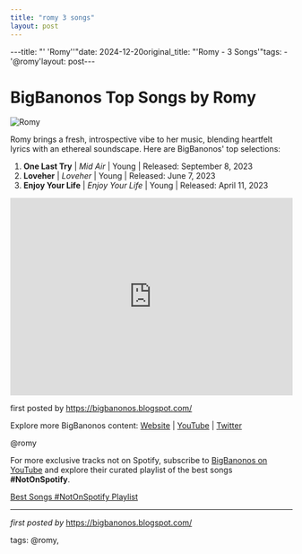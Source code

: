 ```yaml
---
title: "romy 3 songs"
layout: post
---
```

---title: "' 'Romy''"date: 2024-12-20original_title: "'Romy - 3 Songs'"tags:  - '@romy'layout: post---<h1>BigBanonos Top Songs by Romy</h1><img src="https://assets.beatportal.com/images/transforms/content-item/_2132x1200_crop_center-center_none/127787/Romy-AOTM-1718806626.webp" alt="Romy"> <p>Romy brings a fresh, introspective vibe to her music, blending heartfelt lyrics with an ethereal soundscape. Here are BigBanonos' top selections:</p> <ol> <li><strong>One Last Try</strong> | <em>Mid Air</em> | Young | Released: September 8, 2023</li> <li><strong>Loveher</strong> | <em>Loveher</em> | Young | Released: June 7, 2023</li> <li><strong>Enjoy Your Life</strong> | <em>Enjoy Your Life</em> | Young | Released: April 11, 2023</li></ol> <div> <iframe src="https://open.spotify.com/embed/playlist/6CpjheRbeqtatZg85ufrRK?utm_source=generator" width="100%" height="352" frameborder="0" allow="autoplay; clipboard-write; encrypted-media; fullscreen; picture-in-picture" loading="lazy"></iframe></div> <p>first posted by <a href="https://bigbanonos.blogspot.com/">https://bigbanonos.blogspot.com/</a></p> <div> <p>Explore more BigBanonos content: <a href="https://bigbanonos.blogspot.com/">Website</a> | <a href="https://www.youtube.com/@BigBanonos">YouTube</a> | <a href="https://x.com/bigbanonos">Twitter</a></p></div> <!-- Tags --><p>@romy</p><!--Subscribe and Playlist Links--><div>    <p>For more exclusive tracks not on Spotify, subscribe to <a href="https://www.youtube.com/@BigBanonos" target="_blank">BigBanonos on YouTube</a> and explore their curated playlist of the best songs <strong>#NotOnSpotify</strong>.</p>    <p><a href="https://www.youtube.com/playlist?list=PLtuNtuTatqI0kFahUCbtbfenC_ET5O_tr" target="_blank">Best Songs #NotOnSpotify Playlist<br /></a></p></div><hr /><p><em>first posted by</em> <a href="https://bigbanonos.blogspot.com/" rel="noopener" target="_new">https://bigbanonos.blogspot.com/</a></p><p>tags: @romy,</p>